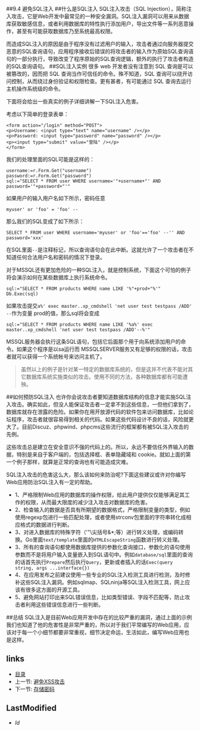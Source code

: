 ##9.4 避免SQL注入 
##什么是SQL注入
SQL注入攻击（SQL Injection），简称注入攻击，它是Web开发中最常见的一种安全漏洞。SQL注入漏洞可以用来从数据库获取敏感信息，或者利用数据库的特性执行添加用户，导出文件等一系列恶意操作，甚至有可能获取数据库乃至系统最高权限。

而造成SQL注入的原因是由于程序没有过滤用户的输入，攻击者通过向服务器提交恶意的SQL查询语句，应用程序接收后错误的将攻击者的输入作为原始SQL查询语句的一部分执行，导致改变了程序原始的SQL查询逻辑，额外的执行了攻击者构造的SQL查询语句。
##SQL注入实例
很多 web 开发者没有注意到 SQL 查询是可以被篡改的，因而把 SQL 查询当作可信任的命令。殊不知道，SQL 查询可以绕开访问控制，从而绕过身份验证和权限检查。更有甚者，有可能通过 SQL 查询去运行主机操作系统级的命令。

下面将会给出一些真实的例子详细讲解一下SQL注入危害。

考虑以下简单的登录表单：

	<form action="/login" method="POST">
	<p>Username: <input type="text" name="username" /></p>
	<p>Password: <input type="password" name="password" /></p>
	<p><input type="submit" value="登陆" /></p>
	</form>

我们的处理里面的SQL可能是这样的：

	username:=r.Form.Get("username")
	password:=r.Form.Get("password")
	sql:="SELECT * FROM user WHERE username='"+username+"' AND password='"+password+"'" 

如果用户的输入用户名如下所示，密码任意

	myuser' or 'foo' = 'foo' --

那么我们的SQL变成了如下所示：

	SELECT * FROM user WHERE username='myuser' or 'foo'=='foo' --'' AND password='xxx'
	
在SQL里面`--`是注释标记，所以查询语句会在此中断。这就允许了一个攻击者在不知道任何合法用户名和密码的情况下登录。

对于MSSQL还有更加危险的一种SQL注入，就是控制系统，下面这个可怕的例子将会演示如何在某些数据库上执行系统命令。

	sql:="SELECT * FROM products WHERE name LIKE '%"+prod+"%'"
	Db.Exec(sql)

如果攻击提交`a%' exec master..xp_cmdshell 'net user test testpass /ADD' --`作为变量 prod的值，那么sql将会变成	

	sql:="SELECT * FROM products WHERE name LIKE '%a%' exec master..xp_cmdshell 'net user test testpass /ADD'--%'"
	
MSSQL服务器会执行这条SQL语句，包括它后面那个用于向系统添加用户的命令。如果这个程序是以sa运行而 MSSQLSERVER服务又有足够的权限的话，攻击者就可以获得一个系统帐号来访问主机了。
	
>虽然以上的例子是针对某一特定的数据库系统的，但是这并不代表不能对其它数据库系统实施类似的攻击。使用不同的方法，各种数据库都有可能遭殃。

	
##如何预防SQL注入
也许你会说攻击者要知道数据库结构的信息才能实施SQL注入攻击。确实如此，但没人能保证攻击者一定拿不到这些信息，一但他们拿到了，数据库就存在泄露的危险。如果你在用开放源代码的软件包来访问数据库，比如论坛程序，攻击者就很容易得到相关的代码。如果这些代码设计不良的话，风险就更大了。目前Discuz、phpwind、phpcms这些流行的框架都有被SQL注入攻击的先例。

这些攻击总是建立在安全意识不强的代码上的。所以，永远不要信任外界输入的数据，特别是来自于客户端的，包括选择框、表单隐藏域和 cookie。就如上面的第一个例子那样，就算是正常的查询也有可能造成灾难。

SQL注入攻击的危害这么大，那么该如何来防治呢?下面这些建议或许对你编写Web应用防治SQL注入有一定的帮助。

- 1、严格限制Web应用的数据库的操作权限，给此用户提供仅仅能够满足其工作的权限，从而最大限度的减少注入攻击对数据库的危害。
- 2、检查输入的数据是否具有所期望的数据格式，严格限制变量的类型，例如使用regexp包进行一些匹配处理，或者使用strconv包里面的字符串转化成相应格式的数据进行判断。
- 3、对进入数据库的特殊字符（'"\尖括号&*;等）进行转义处理，或编码转换。Go里面`text/template`里面的`HTMLEscapeString`函数进行转义处理。
- 3、所有的查询语句都使用数据库提供的参数化查询接口，参数化的语句使用参数而不是将用户输入变量嵌入到SQL语句中。例如`database/sql`里面的查询的话首先执行`Prepare`然后执行`Query`，更新或者插入的话`Exec(query string, args ...interface{})`
- 4、在应用发布之前建议使用一些专业的SQL注入检测工具进行检测，及时修补这些SQL注入漏洞。例如sqlmap、SQLninja等SQL注入检测工具，网上应该有很多这方面的开源工具。
- 5、避免网站打印出来SQL错误信息，比如类型错误、字段不匹配等，防止攻击者利用这些错误信息进行一些判断。

##总结
SQL注入是目前Web应用开发中存在的比较严重的漏洞，通过上面的示例我们也知道了他的危害性是非常严重的，所以对于我们平常编写的Web应用，应该对于每一个小细节都要非常重视，细节决定命运，生活如此，编写Web应用也是这样。

## links
   * [目录](<preface.md>)
   * 上一节: [避免XSS攻击](<9.3.md>)
   * 下一节: [存储密码](<9.5.md>)

## LastModified 
   * $Id$
